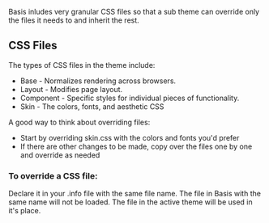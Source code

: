 Basis inludes very granular CSS files so that a sub theme can override
only the files it needs to and inherit the rest.

## CSS Files
The types of CSS files in the theme include:
* Base      - Normalizes rendering across browsers.
* Layout    - Modifies page layout.
* Component - Specific styles for individual pieces of functionality.
* Skin      - The colors, fonts, and aesthetic CSS

A good way to think about overriding files:
 * Start by overriding skin.css with the colors and fonts you'd prefer
 * If there are other changes to be made, copy over the files one by one and
   override as needed

 ### To override a CSS file:
 Declare it in your .info file with the same file name.
 The file in Basis with the same name will not be loaded. The file in the active
 theme will be used in it's place.
